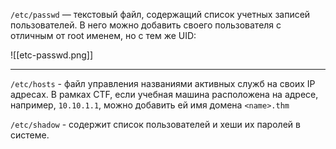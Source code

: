 `/etc/passwd` — текстовый файл, содержащий список учетных записей пользователей. В него можно добавить своего пользователя с отличным от root именем, но с тем же UID:  

![[etc-passwd.png]]
***
`/etc/hosts` - файл управления названиями активных служб на своих IP адресах. В рамках CTF, если учебная машина расположена на адресе, например, `10.10.1.1`, можно добавить ей имя домена `<name>.thm`

`/etc/shadow` - содержит список пользователей и хеши их паролей в системе.